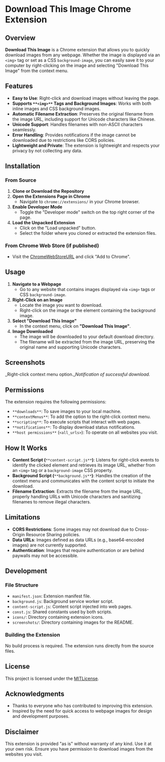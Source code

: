 # Download This Image Chrome Extension
## Overview
**Download This Image** is a Chrome extension that allows you to quickly download images from any webpage. Whether the image is displayed via an `<img>` tag or set as a CSS `background-image`, you can easily save it to your computer by right-clicking on the image and selecting "Download This Image" from the context menu.

## Features
+ **Easy to Use**: Right-click and download images without leaving the page.
+ **Supports **`**<img>**`** Tags and Background Images**: Works with both inline images and CSS background images.
+ **Automatic Filename Extraction**: Preserves the original filename from the image URL, including support for Unicode characters like Chinese.
+ **Unicode Support**: Handles filenames with non-ASCII characters seamlessly.
+ **Error Handling**: Provides notifications if the image cannot be downloaded due to restrictions like CORS policies.
+ **Lightweight and Private**: The extension is lightweight and respects your privacy by not collecting any data.

## Installation
### From Source
1. **Clone or Download the Repository**
2. **Open the Extensions Page in Chrome**
    - Navigate to `chrome://extensions/` in your Chrome browser.
3. **Enable Developer Mode**
    - Toggle the "Developer mode" switch on the top right corner of the page.
4. **Load the Unpacked Extension**
    - Click on the "Load unpacked" button.
    - Select the folder where you cloned or extracted the extension files.

### From Chrome Web Store (if published)
+ Visit the [ChromeWebStoreURL](#) and click "Add to Chrome".

## Usage
1. **Navigate to a Webpage**
    - Go to any website that contains images displayed via `<img>` tags or CSS `background-image`.
2. **Right-Click on an Image**
    - Locate the image you want to download.
    - Right-click on the image or the element containing the background image.
3. **Select "Download This Image"**
    - In the context menu, click on **"Download This Image"**.
4. **Image Downloaded**
    - The image will be downloaded to your default download directory.
    - The filename will be extracted from the image URL, preserving the original name and supporting Unicode characters.

## Screenshots
_Right-click context menu option.__Notification of successful download._

## Permissions
The extension requires the following permissions:

+ `**downloads**`: To save images to your local machine.
+ `**contextMenus**`: To add the option to the right-click context menu.
+ `**scripting**`: To execute scripts that interact with web pages.
+ `**notifications**`: To display download status notifications.
+ `**host permissions**` (`<all_urls>`): To operate on all websites you visit.

## How It Works
+ **Content Script (**`**content-script.js**`**)**: Listens for right-click events to identify the clicked element and retrieves its image URL, whether from an `<img>` tag or a `background-image` CSS property.
+ **Background Script (**`**background.js**`**)**: Handles the creation of the context menu and communicates with the content script to initiate the download.
+ **Filename Extraction**: Extracts the filename from the image URL, properly handling URLs with Unicode characters and sanitizing filenames to remove illegal characters.

## Limitations
+ **CORS Restrictions**: Some images may not download due to Cross-Origin Resource Sharing policies.
+ **Data URLs**: Images defined as data URLs (e.g., base64-encoded images) are not currently supported.
+ **Authentication**: Images that require authentication or are behind paywalls may not be accessible.

## Development
### File Structure
+ `manifest.json`: Extension manifest file.
+ `background.js`: Background service worker script.
+ `content-script.js`: Content script injected into web pages.
+ `const.js`: Shared constants used by both scripts.
+ `icons/`: Directory containing extension icons.
+ `screenshots/`: Directory containing images for the README.

### Building the Extension
No build process is required. The extension runs directly from the source files.

## License
This project is licensed under the [MITLicense](LICENSE).

## Acknowledgments
+ Thanks to everyone who has contributed to improving this extension.
+ Inspired by the need for quick access to webpage images for design and development purposes.

## Disclaimer
This extension is provided "as is" without warranty of any kind. Use it at your own risk. Ensure you have permission to download images from the websites you visit.

